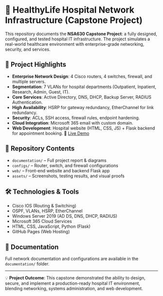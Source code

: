 # 🏥 HealthyLife Hospital Network Infrastructure (Capstone Project)

This repository documents the **NSA630 Capstone Project**: a fully designed, configured, and tested hospital IT infrastructure.
The project simulates a real-world healthcare environment with enterprise-grade networking, security, and services.

## 🚀 Project Highlights
- **Enterprise Network Design**: 4 Cisco routers, 4 switches, firewall, and multiple servers.
- **Segmentation**: 7 VLANs for hospital departments (Outpatient, Inpatient, Research, Admin, Guest, IT).
- **Core Services**: Active Directory, DNS, DHCP, Backup Server, RADIUS Authentication.
- **High Availability**: HSRP for gateway redundancy, EtherChannel for link redundancy.
- **Security**: ACLs, SSH access, firewall rules, endpoint hardening.
- **Cloud Integration**: Microsoft 365 email with custom domain.
- **Web Development**: Hospital website (HTML, CSS, JS) + Flask backend for appointment booking.
🔗 [Live Demo](https://walidasakor.github.io/Capstone/)

## 📂 Repository Contents
- `documentation/` – Full project report & diagrams
- `configs/` – Router, switch, and firewall configurations
- `web/` – Front-end website and backend Flask app
- `assets/` – Screenshots, testing results, and visual proofs

## 🛠️ Technologies & Tools
- Cisco IOS (Routing & Switching)
- OSPF, VLANs, HSRP, EtherChannel
- Windows Server 2019 (AD DS, DNS, DHCP, RADIUS)
- Microsoft 365 Cloud Services
- HTML, CSS, JavaScript, Python (Flask)
- GitHub Pages (Web Hosting)

## 📑 Documentation
Full network documentation and configurations are available in the `documentation/` folder.

---

💡 **Project Outcome**: This capstone demonstrated the ability to design, secure, and implement a production-ready hospital IT environment, blending networking, systems administration, and web development.
